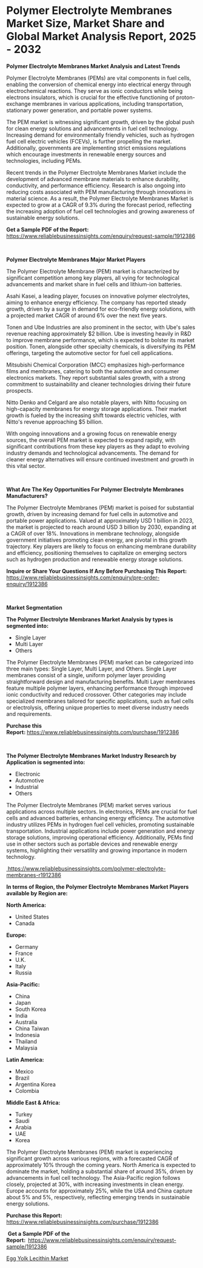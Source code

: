 <p><h1>Polymer Electrolyte Membranes Market Size, Market Share and Global Market Analysis Report, 2025 - 2032</h1></p><p><strong>Polymer Electrolyte Membranes Market Analysis and Latest Trends</strong></p>
<p><p>Polymer Electrolyte Membranes (PEMs) are vital components in fuel cells, enabling the conversion of chemical energy into electrical energy through electrochemical reactions. They serve as ionic conductors while being electrons insulators, which is crucial for the effective functioning of proton-exchange membranes in various applications, including transportation, stationary power generation, and portable power systems.</p><p>The PEM market is witnessing significant growth, driven by the global push for clean energy solutions and advancements in fuel cell technology. Increasing demand for environmentally friendly vehicles, such as hydrogen fuel cell electric vehicles (FCEVs), is further propelling the market. Additionally, governments are implementing strict emissions regulations which encourage investments in renewable energy sources and technologies, including PEMs.</p><p>Recent trends in the Polymer Electrolyte Membranes Market include the development of advanced membrane materials to enhance durability, conductivity, and performance efficiency. Research is also ongoing into reducing costs associated with PEM manufacturing through innovations in material science. As a result, the Polymer Electrolyte Membranes Market is expected to grow at a CAGR of 9.3% during the forecast period, reflecting the increasing adoption of fuel cell technologies and growing awareness of sustainable energy solutions.</p></p>
<p><strong>Get a Sample PDF of the Report:&nbsp;</strong> <a href="https://www.reliablebusinessinsights.com/enquiry/request-sample/1912386?utm_campaign=3000&utm_medium=2&utm_source=Github&utm_content=ia&utm_term=02042025&utm_id=polymer-electrolyte-membranes">https://www.reliablebusinessinsights.com/enquiry/request-sample/1912386</a></p>
<p>&nbsp;</p>
<p><strong>Polymer Electrolyte Membranes Major Market Players</strong></p>
<p><p>The Polymer Electrolyte Membrane (PEM) market is characterized by significant competition among key players, all vying for technological advancements and market share in fuel cells and lithium-ion batteries. </p><p>Asahi Kasei, a leading player, focuses on innovative polymer electrolytes, aiming to enhance energy efficiency. The company has reported steady growth, driven by a surge in demand for eco-friendly energy solutions, with a projected market CAGR of around 6% over the next five years.</p><p>Tonen and Ube Industries are also prominent in the sector, with Ube's sales revenue reaching approximately $2 billion. Ube is investing heavily in R&D to improve membrane performance, which is expected to bolster its market position. Tonen, alongside other specialty chemicals, is diversifying its PEM offerings, targeting the automotive sector for fuel cell applications.</p><p>Mitsubishi Chemical Corporation (MCC) emphasizes high-performance films and membranes, catering to both the automotive and consumer electronics markets. They report substantial sales growth, with a strong commitment to sustainability and cleaner technologies driving their future prospects.</p><p>Nitto Denko and Celgard are also notable players, with Nitto focusing on high-capacity membranes for energy storage applications. Their market growth is fueled by the increasing shift towards electric vehicles, with Nitto's revenue approaching $5 billion.</p><p>With ongoing innovations and a growing focus on renewable energy sources, the overall PEM market is expected to expand rapidly, with significant contributions from these key players as they adapt to evolving industry demands and technological advancements. The demand for cleaner energy alternatives will ensure continued investment and growth in this vital sector.</p></p>
<p>&nbsp;</p>
<p><strong>What Are The Key Opportunities For Polymer Electrolyte Membranes Manufacturers?</strong></p>
<p><p>The Polymer Electrolyte Membranes (PEM) market is poised for substantial growth, driven by increasing demand for fuel cells in automotive and portable power applications. Valued at approximately USD 1 billion in 2023, the market is projected to reach around USD 3 billion by 2030, expanding at a CAGR of over 18%. Innovations in membrane technology, alongside government initiatives promoting clean energy, are pivotal in this growth trajectory. Key players are likely to focus on enhancing membrane durability and efficiency, positioning themselves to capitalize on emerging sectors such as hydrogen production and renewable energy storage solutions.</p></p>
<p><strong>Inquire or Share Your Questions If Any Before Purchasing This Report:</strong> <a href="https://www.reliablebusinessinsights.com/enquiry/pre-order-enquiry/1912386?utm_campaign=3000&utm_medium=2&utm_source=Github&utm_content=ia&utm_term=02042025&utm_id=polymer-electrolyte-membranes">https://www.reliablebusinessinsights.com/enquiry/pre-order-enquiry/1912386</a></p>
<p>&nbsp;</p>
<p><strong>Market Segmentation</strong></p>
<p><strong>The Polymer Electrolyte Membranes Market Analysis by types is segmented into:</strong></p>
<p><ul><li>Single Layer</li><li>Multi Layer</li><li>Others</li></ul></p>
<p><p>The Polymer Electrolyte Membranes (PEM) market can be categorized into three main types: Single Layer, Multi Layer, and Others. Single Layer membranes consist of a single, uniform polymer layer providing straightforward design and manufacturing benefits. Multi Layer membranes feature multiple polymer layers, enhancing performance through improved ionic conductivity and reduced crossover. Other categories may include specialized membranes tailored for specific applications, such as fuel cells or electrolysis, offering unique properties to meet diverse industry needs and requirements.</p></p>
<p><strong>Purchase this Report:&nbsp;</strong><a href="https://www.reliablebusinessinsights.com/purchase/1912386?utm_campaign=3000&utm_medium=2&utm_source=Github&utm_content=ia&utm_term=02042025&utm_id=polymer-electrolyte-membranes">https://www.reliablebusinessinsights.com/purchase/1912386</a></p>
<p>&nbsp;</p>
<p><strong>The Polymer Electrolyte Membranes Market Industry Research by Application is segmented into:</strong></p>
<p><ul><li>Electronic</li><li>Automotive</li><li>Industrial</li><li>Others</li></ul></p>
<p><p>The Polymer Electrolyte Membranes (PEM) market serves various applications across multiple sectors. In electronics, PEMs are crucial for fuel cells and advanced batteries, enhancing energy efficiency. The automotive industry utilizes PEMs in hydrogen fuel cell vehicles, promoting sustainable transportation. Industrial applications include power generation and energy storage solutions, improving operational efficiency. Additionally, PEMs find use in other sectors such as portable devices and renewable energy systems, highlighting their versatility and growing importance in modern technology.</p></p>
<p><a href="https://www.reliablebusinessinsights.com/polymer-electrolyte-membranes-r1912386?utm_campaign=3000&utm_medium=2&utm_source=Github&utm_content=ia&utm_term=02042025&utm_id=polymer-electrolyte-membranes">&nbsp;https://www.reliablebusinessinsights.com/polymer-electrolyte-membranes-r1912386</a></p>
<p><strong>In terms of Region, the Polymer Electrolyte Membranes Market Players available by Region are:</strong></p>
<p>
    <p> <strong> North America: </strong>
        <ul>
            <li>United States</li>
            <li>Canada</li>
        </ul>
        </p> 
    <p> <strong> Europe: </strong>
        <ul>
            <li>Germany</li>
            <li>France</li>
            <li>U.K.</li>
            <li>Italy</li>
            <li>Russia</li>
        </ul>
        </p> 
    <p> <strong> Asia-Pacific: </strong>
        <ul>
            <li>China</li>
            <li>Japan</li>
            <li>South Korea</li>
            <li>India</li>
            <li>Australia</li>
            <li>China Taiwan</li>
            <li>Indonesia</li>
            <li>Thailand</li>
            <li>Malaysia</li>
        </ul>
        </p> 
    <p> <strong> Latin America: </strong>
        <ul>
            <li>Mexico</li>
            <li>Brazil</li>
            <li>Argentina Korea</li>
            <li>Colombia</li>
        </ul>
        </p> 
    <p> <strong> Middle East & Africa: </strong>
        <ul>
            <li>Turkey</li>
            <li>Saudi</li>
            <li>Arabia</li>
            <li>UAE</li>
            <li>Korea</li>
        </ul>
    </p>
    </p>
<p><p>The Polymer Electrolyte Membranes (PEM) market is experiencing significant growth across various regions, with a forecasted CAGR of approximately 10% through the coming years. North America is expected to dominate the market, holding a substantial share of around 35%, driven by advancements in fuel cell technology. The Asia-Pacific region follows closely, projected at 30%, with increasing investments in clean energy. Europe accounts for approximately 25%, while the USA and China capture about 5% and 5%, respectively, reflecting emerging trends in sustainable energy solutions.</p></p>
<p><strong>Purchase this Report: </strong><a href="https://www.reliablebusinessinsights.com/purchase/1912386?utm_campaign=3000&utm_medium=2&utm_source=Github&utm_content=ia&utm_term=02042025&utm_id=polymer-electrolyte-membranes">https://www.reliablebusinessinsights.com/purchase/1912386</a></p>
<p>&nbsp;<strong>Get a Sample PDF of the Report:&nbsp;&nbsp;</strong><a href="https://www.reliablebusinessinsights.com/enquiry/request-sample/1912386?utm_campaign=3000&utm_medium=2&utm_source=Github&utm_content=ia&utm_term=02042025&utm_id=polymer-electrolyte-membranes">https://www.reliablebusinessinsights.com/enquiry/request-sample/1912386</a></p>
<p><strong></strong></p>
<p><p><a href="https://github.com/ajayanhaizan/Market-Research-Report-List-1/blob/main/egg-yolk-lecithin-market.md?utm_campaign=3000&utm_medium=2&utm_source=Github&utm_content=ia&utm_term=02042025&utm_id=polymer-electrolyte-membranes">Egg Yolk Lecithin Market</a></p></p>
